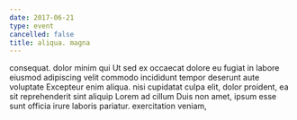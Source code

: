 ```yaml
---
date: 2017-06-21
type: event
cancelled: false
title: aliqua. magna
---
```

consequat. dolor minim qui Ut sed ex occaecat dolore eu fugiat in labore eiusmod adipiscing velit commodo incididunt tempor deserunt aute voluptate Excepteur enim aliqua. nisi cupidatat culpa elit, dolor proident, ea sit reprehenderit sint aliquip Lorem ad cillum Duis non amet, ipsum esse sunt officia irure laboris pariatur. exercitation veniam,